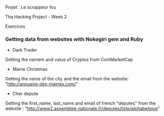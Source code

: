Projet : Le scrappeur fou

Tha Hacking Project - Week 2

Exercices

### Getting data from websites with Nokogiri gem and Ruby ###

* Dark Trader

Getting the namem and value of Cryptos from CoinMarketCap

* Mairie Christmas

Getting the name of the city and the email from the website:
"http://annuaire-des-mairies.com/"

* Cher depute

Getting the first_name, last_name and email of french "deputes" from the website : 
"http://www2.assemblee-nationale.fr/deputes/liste/alphabetique"